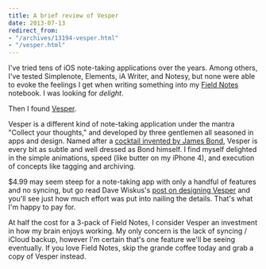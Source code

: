 ```yaml
---
title: A brief review of Vesper
date: 2013-07-13
redirect_from:
- "/archives/13194-vesper.html"
- "/vesper.html"
---
```



I've tried tens of iOS note-taking applications over the years. Among others, I've tested Simplenote, Elements, iA Writer, and Notesy, but none were able to evoke the feelings I get when writing something into my [Field Notes](http://fieldnotesbrand.com) notebook. I was looking for _delight_.

Then I found [Vesper](http://vesperapp.co).

Vesper is a different kind of note-taking application under the mantra "Collect your thoughts," and developed by three gentlemen all seasoned in apps and design. Named after a [cocktail invented by James Bond](http://goo.gl/9B5pS), Vesper is every bit as subtle and well dressed as Bond himself. I find myself delighted in the simple animations, speed (like butter on my iPhone 4), and execution of concepts like tagging and archiving.

$4.99 may seem steep for a note-taking app with only a handful of features and no syncing, but go read Dave Wiskus's [post on designing Vesper](http://vesperapp.co/blog/how-to-make-a-vesper/) and you'll see just how much effort was put into nailing the details. That's what I'm happy to pay for.

At half the cost for a 3-pack of Field Notes, I consider Vesper an investment in how my brain enjoys working. My only concern is the lack of syncing / iCloud backup, however I'm certain that's one feature we'll be seeing eventually. If you love Field Notes, skip the grande coffee today and grab a copy of Vesper instead.

